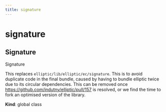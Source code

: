 ```yaml
---
title: signature
---
```


# signature

<a name="Signature"></a>

## Signature
Signature

This replaces `elliptic/lib/elliptic/ec/signature`. This is to avoid
duplicate code in the final bundle, caused by having to bundle elliptic
twice due to its circular dependencies. This can be removed once
https://github.com/indutny/elliptic/pull/157 is resolved, or we find the
time to fork an optimised version of the library.

**Kind**: global class  
